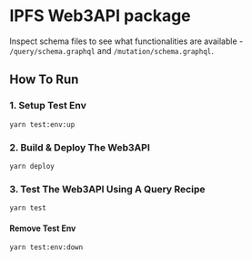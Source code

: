 # IPFS Web3API package

Inspect schema files to see what functionalities are available - `/query/schema.graphql` and `/mutation/schema.graphql`.

## How To Run

### 1. Setup Test Env

```
yarn test:env:up
```

### 2. Build & Deploy The Web3API

```
yarn deploy
```

### 3. Test The Web3API Using A Query Recipe

```
yarn test
```

#### Remove Test Env

```
yarn test:env:down
```

